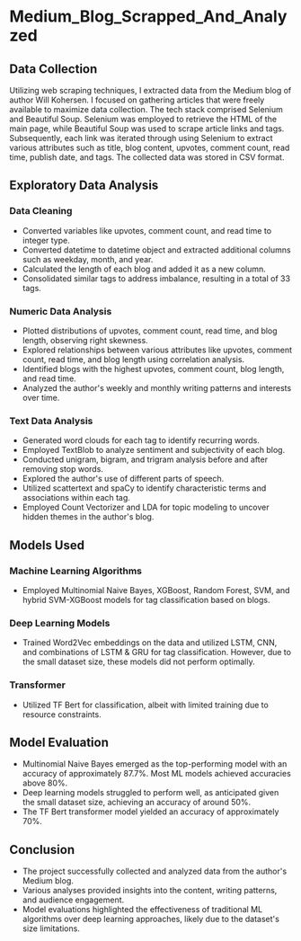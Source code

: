 # Medium_Blog_Scrapped_And_Analyzed
## Data Collection

Utilizing web scraping techniques, I extracted data from the Medium blog of author Will Kohersen. I focused on gathering articles that were freely available to maximize data collection. The tech stack comprised Selenium and Beautiful Soup. Selenium was employed to retrieve the HTML of the main page, while Beautiful Soup was used to scrape article links and tags. Subsequently, each link was iterated through using Selenium to extract various attributes such as title, blog content, upvotes, comment count, read time, publish date, and tags. The collected data was stored in CSV format.

## Exploratory Data Analysis

### Data Cleaning
- Converted variables like upvotes, comment count, and read time to integer type.
- Converted datetime to datetime object and extracted additional columns such as weekday, month, and year.
- Calculated the length of each blog and added it as a new column.
- Consolidated similar tags to address imbalance, resulting in a total of 33 tags.

### Numeric Data Analysis
- Plotted distributions of upvotes, comment count, read time, and blog length, observing right skewness.
- Explored relationships between various attributes like upvotes, comment count, read time, and blog length using correlation analysis.
- Identified blogs with the highest upvotes, comment count, blog length, and read time.
- Analyzed the author's weekly and monthly writing patterns and interests over time.

### Text Data Analysis
- Generated word clouds for each tag to identify recurring words.
- Employed TextBlob to analyze sentiment and subjectivity of each blog.
- Conducted unigram, bigram, and trigram analysis before and after removing stop words.
- Explored the author's use of different parts of speech.
- Utilized scattertext and spaCy to identify characteristic terms and associations within each tag.
- Employed Count Vectorizer and LDA for topic modeling to uncover hidden themes in the author's blog.

## Models Used

### Machine Learning Algorithms
- Employed Multinomial Naive Bayes, XGBoost, Random Forest, SVM, and hybrid SVM-XGBoost models for tag classification based on blogs.

### Deep Learning Models
- Trained Word2Vec embeddings on the data and utilized LSTM, CNN, and combinations of LSTM & GRU for tag classification. However, due to the small dataset size, these models did not perform optimally.

### Transformer
- Utilized TF Bert for classification, albeit with limited training due to resource constraints.

## Model Evaluation
- Multinomial Naive Bayes emerged as the top-performing model with an accuracy of approximately 87.7%. Most ML models achieved accuracies above 80%.
- Deep learning models struggled to perform well, as anticipated given the small dataset size, achieving an accuracy of around 50%.
- The TF Bert transformer model yielded an accuracy of approximately 70%.

## Conclusion
- The project successfully collected and analyzed data from the author's Medium blog.
- Various analyses provided insights into the content, writing patterns, and audience engagement.
- Model evaluations highlighted the effectiveness of traditional ML algorithms over deep learning approaches, likely due to the dataset's size limitations.
